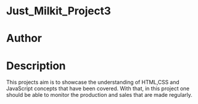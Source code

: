 # Just_Milkit_Project3
# Author
# Description
This projects aim is to showcase the understanding of HTML,CSS and JavaScript concepts that have been covered. With that, in this project one should be able to monitor the production and sales that are made regularly.
